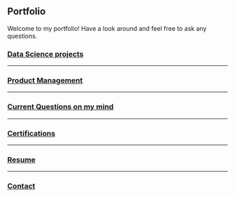 ## Portfolio

Welcome to my portfolio! Have a look around and feel free to ask any questions. 

### [Data Science projects](/DS_index.md)
---
### [Product Management](/PM/PM.md)
---
### [Current Questions on my mind](/Questions/questions.md)
---
### [Certifications](/Certifications/certifications.md)
---
### [Resume](/Resume/Sebastian_Andreasen_Resume.pdf)
---
### [Contact](/contact/Contact.md)